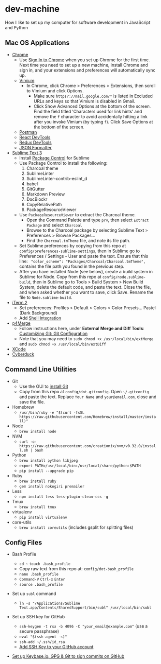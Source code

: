 # dev-machine
How I like to set up my computer for software development in JavaScript and Python

## Mac OS Applications
* [Chrome](https://www.google.com/chrome/browser/desktop/)
  * Use [Sign In to Chrome](https://www.google.com/chrome/browser/signin.html) when you set up Chrome for the first time. Next time you need to set up a new machine, install Chrome and sign in, and your extensions and preferences will automatically sync up.
  * [Vimium](https://chrome.google.com/webstore/detail/vimium/dbepggeogbaibhgnhhndojpepiihcmeb?hl=en)
    * In Chrome, click Chrome > Preferences > Extensions, then scroll to Vimium and click Options.
      * Make sure `https?://mail.google.com/*` is listed in Excluded URLs and keys so that Vimium is disabled in Gmail.
      * Click Show Advanced Options at the bottom of the screen. Find the field titled 'Characters used for link hints' and remove the `f` character to avoid accidentally hitting a link after you invoke Vimium (by typing `f`). Click Save Options at the bottom of the screen.
  * [Postman](https://chrome.google.com/webstore/detail/postman/fhbjgbiflinjbdggehcddcbncdddomop?hl=en)
  * [React DevTools](https://chrome.google.com/webstore/detail/react-developer-tools/fmkadmapgofadopljbjfkapdkoienihi)
  * [Redux DevTools](https://chrome.google.com/webstore/detail/redux-devtools/lmhkpmbekcpmknklioeibfkpmmfibljd?hl=en)
  * [JSON Formatter](https://chrome.google.com/webstore/detail/json-formatter/bcjindcccaagfpapjjmafapmmgkkhgoa?hl=en)
* [Sublime Text 3](https://www.sublimetext.com/3)
  * Install [Package Control](https://packagecontrol.io/installation) for Sublime
  * Use Package Control to install the following:
    1. Charcoal theme
    2. SublimeLinter
    3. SublimeLinter-contrib-eslint_d
    4. babel
    5. GitGutter
    6. Markdown Preview
    7. DocBlockr
    8. CopyRelativePath
    9. PackageResourceViewer
  * Use `PackageResourceViewer` to extract the Charcoal theme.
    * Open the Command Palette and type `prv`, then select `Extract Package` and select `Charcoal`
    * Browse to the Charcoal package by selecting Sublime Text > Preferences > Browse Packages...
    * Find the `Charcoal.tmTheme` file, and note its file path.
  * Set Sublime preferences by copying from this repo at `config/preferences-sublime-settings`, then in Sublime go to Preferences / Settings - User and paste the text. Ensure that this line:
    ``` "color_scheme": "Packages/Charcoal/Charcoal.tmTheme",```
    contains the file path you found in the previous step.
  * After you have installed Node (see below), create a build system in Sublime for Node. Copy from this repo at `config/node.sublime-build`, then in Sublime go to Tools > Build System > New Build System, delete the default code, and paste the text. Close the file, and when asked whether you want to save, click Save. Rename the file to `Node.sublime-build`.
* [iTerm 2](https://www.iterm2.com/)
  * Set preferences: Profiles > Default > Colors > Color Presets... Pastel (Dark Background)
  * Add [Shell Integration](https://iterm2.com/documentation-shell-integration.html)
* [p4Merge](https://www.perforce.com/downloads/visual-merge-tool)
  * Follow instructions here, under **External Merge and Diff Tools**: [Customizing Git: Git Configuration](https://git-scm.com/book/en/v2/Customizing-Git-Git-Configuration)
  * Note that you may need to `sudo chmod +x /usr/local/bin/extMerge` and `sudo chmod +x /usr/local/bin/extDiff`
* [XCode](https://itunes.apple.com/us/app/xcode/id497799835?ls=1&mt=12)
* [Cyberduck](https://cyberduck.io/?l=en)

## Command Line Utilities
* Git
  * Use the GUI to [install Git](https://git-scm.com/download/mac)
  * Copy from this repo at `config/dot-gitconfig`. Open `~/.gitconfig` and paste the text. Replace `Your Name` and `your@email.com`, close and save the file.
* Homebrew
  * `/usr/bin/ruby -e "$(curl -fsSL https://raw.githubusercontent.com/Homebrew/install/master/install)"`
* Node
  * `brew install node`
* NVM
  * `curl -o- https://raw.githubusercontent.com/creationix/nvm/v0.32.0/install.sh | bash`
* Python
  * `brew install python libjpeg`
  * `export PATH=/usr/local/bin:/usr/local/share/python:$PATH`
  * `pip install --upgrade pip`
* Ruby
  * `brew install ruby`
  * `gem install nokogiri premailer`
* Less
  * `npm install less less-plugin-clean-css -g`
* Tmux
  * `brew install tmux`
* virtualenv
  * `pip install virtualenv`
* core-utils
  * `brew install coreutils` (includes gsplit for splitting files)

## Config Files

* Bash Profile
  * `cd ~` `touch .bash_profile`
  * Copy raw text from this repo at: `config/dot-bash_profile`
  * `nano .bash_profile`
  * `Command-V` `Ctrl-x` `Enter`
  * `source .bash_profile`

* Set up `subl` command
  * `ln -s "/Applications/Sublime Text.app/Contents/SharedSupport/bin/subl" /usr/local/bin/subl`

* Set up SSH key for GitHub
  * `ssh-keygen -t rsa -b 4096 -C "your_email@example.com"` (use a secure passphrase)
  * `eval "$(ssh-agent -s)"`
  * `ssh-add ~/.ssh/id_rsa`
  * [Add SSH Key to your GitHub account](https://help.github.com/articles/adding-a-new-ssh-key-to-your-github-account/)

* [Set up Keybase.io, GPG & Git to sign commits on GitHub](https://github.com/alexnitta/keybase-gpg-github)
